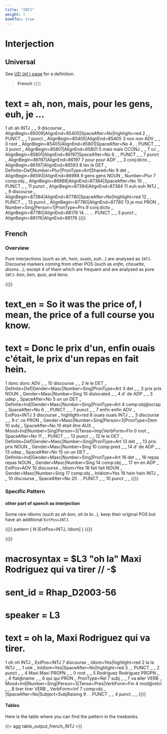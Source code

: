 ```yaml
---
title: "INTJ"
weight: 1
bookToc: true
---
```


# Interjection

## Universal 

See [UD `INTJ` page](https://universaldependencies.org/u/pos/INTJ.html) for a definition.

> **French**
{{<conll>}} 
# text = ah, non, mais, pour les gens, euh, je …
1	ah	ah	INTJ	_	_	9	discourse	_	AlignBegin=85009|AlignEnd=85405|SpaceAfter=No|highlight=red
2	,	,	PUNCT	_	_	1	punct	_	AlignBegin=85405|AlignEnd=85405
3	non	non	ADV	_	_	0	root	_	AlignBegin=85405|AlignEnd=85801|SpaceAfter=No
4	,	,	PUNCT	_	_	3	punct	_	AlignBegin=85801|AlignEnd=85801
5	mais	mais	CCONJ	_	_	7	cc	_	AlignBegin=85801|AlignEnd=86197|SpaceAfter=No
6	,	,	PUNCT	_	_	7	punct	_	AlignBegin=86197|AlignEnd=86197
7	pour	pour	ADP	_	_	3	conj:dicto	_	AlignBegin=86197|AlignEnd=86593
8	les	le	DET	_	Definite=Def|Number=Plur|PronType=Art|Shared=No	9	det	_	AlignBegin=86593|AlignEnd=86988
9	gens	gens	NOUN	_	Number=Plur	7	comp:obj	_	AlignBegin=86988|AlignEnd=87384|SpaceAfter=No
10	,	,	PUNCT	_	_	11	punct	_	AlignBegin=87384|AlignEnd=87384
11	euh	euh	INTJ	_	_	9	discourse	_	AlignBegin=87384|AlignEnd=87780|SpaceAfter=No|highlight=red
12	,	,	PUNCT	_	_	13	punct	_	AlignBegin=87780|AlignEnd=87780
13	je	moi	PRON	_	Number=Sing|Person=1|PronType=Prs	9	conj:dicto	_	AlignBegin=87780|AlignEnd=88176
14	…	…	PUNCT	_	_	3	punct	_	AlignBegin=88176|AlignEnd=88176
{{</conll>}} 

## French

### Overview

Pure interjections (such as *ah*, *hein*, *ouais*, *euh*…) are analysed as `INTJ`.
Discourse markers coming from other POS (such as *enfin*, *chouette*, *disons*…);
except 4 of them which are frequent and are analysed as pure `INTJ`: *bon*, *ben*, *quoi*, and *tiens*.

{{<conll>}} 
# text_en = So it was the price of, I mean, the price of a full course you know.
# text = Donc le prix d'un, enfin ouais c'était, le prix d'un repas en fait hein.
1	donc	donc	ADV	_	_	10	discourse	_	_
2	le	le	DET	_	Definite=Def|Gender=Masc|Number=Sing|PronType=Art	3	det	_	_
3	prix	prix	NOUN	_	Gender=Masc|Number=Sing	10	dislocated	_	_
4	d'	de	ADP	_	_	3	udep	_	SpaceAfter=No
5	un	un	DET	_	Definite=Ind|Gender=Masc|Number=Sing|PronType=Art	4	comp:obj@scrap	_	SpaceAfter=No
6	,	,	PUNCT	_	_	7	punct	_	_
7	enfin	enfin	ADV	_	ExtPos=INTJ	3	discourse	_	highlight=red
8	ouais	ouais	INTJ	_	_	3	discourse	_	_
9	c'	ce	PRON	_	Gender=Masc|Number=Sing|Person=3|PronType=Dem	10	subj	_	SpaceAfter=No
10	était	être	AUX	_	Mood=Ind|Number=Sing|Person=3|Tense=Imp|VerbForm=Fin	0	root	_	SpaceAfter=No
11	,	,	PUNCT	_	_	13	punct	_	_
12	le	le	DET	_	Definite=Def|Gender=Masc|Number=Sing|PronType=Art	13	det	_	_
13	prix	prix	NOUN	_	Gender=Masc|Number=Sing	10	comp:pred	_	_
14	d'	de	ADP	_	_	13	udep	_	SpaceAfter=No
15	un	un	DET	_	Definite=Ind|Gender=Masc|Number=Sing|PronType=Art	16	det	_	_
16	repas	repas	NOUN	_	Gender=Masc|Number=Sing	14	comp:obj	_	_
17	en	en	ADP	_	ExtPos=ADV	10	discourse	_	Idiom=Yes
18	fait	fait	NOUN	_	Gender=Masc|Number=Sing	17	comp:obj	_	InIdiom=Yes
19	hein	hein	INTJ	_	_	10	discourse	_	SpaceAfter=No
20	.	.	PUNCT	_	_	10	punct	_	_
{{</conll>}}

### Specific Pattern

#### other part of speech as interjection  

Some rare idioms (such as *ah bon*, *oh la la*…), keep their original POS but have an additional `ExtPos=INTJ`.

{{<grew>}}
pattern { N [ExtPos=INTJ, Idiom] }
{{</grew>}}

{{<conll>}}
# macrosyntax = $L3 "oh la" Maxi Rodriguez qui va tirer // -$
# sent_id = Rhap_D2003-56
# speaker = L3
# text = oh la, Maxi Rodriguez qui va tirer.
1	oh	oh	INTJ	_	ExtPos=INTJ	7	discourse	_	Idiom=Yes|highlight=red
2	la	la	INTJ	_	_	1	unk	_	InIdiom=Yes|SpaceAfter=No|highlight=red
3	,	,	PUNCT	_	_	2	punct	_	_
4	Maxi	Maxi	PROPN	_	_	0	root	_	_
5	Rodriguez	Rodriguez	PROPN	_	_	4	flat@name	_	_
6	qui	qui	PRON	_	PronType=Rel	7	subj	_	_
7	va	aller	VERB	_	Mood=Ind|Number=Sing|Person=3|Tense=Pres|VerbForm=Fin	4	mod@relcl	_	_
8	tirer	tirer	VERB	_	VerbForm=Inf	7	comp:obj	_	|SpaceAfter=No|Subject=SubjRaising
9	.	.	PUNCT	_	_	4	punct	_	_
{{</conll>}}

#### Tables

Here is the table where you can find the pattern in the treebanks.

{{< agg table_output_french_INTJ >}}
